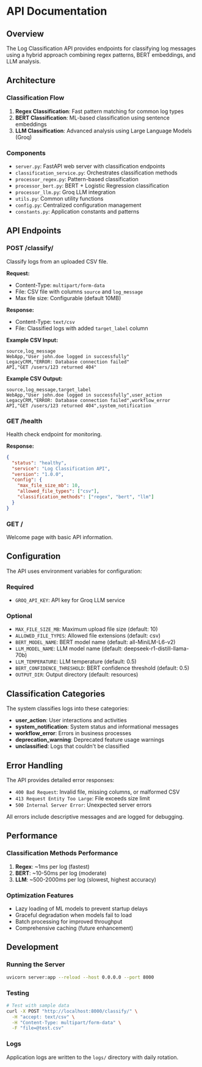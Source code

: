 # API Documentation

## Overview
The Log Classification API provides endpoints for classifying log messages using a hybrid approach combining regex patterns, BERT embeddings, and LLM analysis.

## Architecture

### Classification Flow
1. **Regex Classification**: Fast pattern matching for common log types
2. **BERT Classification**: ML-based classification using sentence embeddings
3. **LLM Classification**: Advanced analysis using Large Language Models (Groq)

### Components
- `server.py`: FastAPI web server with classification endpoints
- `classification_service.py`: Orchestrates classification methods
- `processor_regex.py`: Pattern-based classification
- `processor_bert.py`: BERT + Logistic Regression classification
- `processor_llm.py`: Groq LLM integration
- `utils.py`: Common utility functions
- `config.py`: Centralized configuration management
- `constants.py`: Application constants and patterns

## API Endpoints

### POST /classify/
Classify logs from an uploaded CSV file.

**Request:**
- Content-Type: `multipart/form-data`
- File: CSV file with columns `source` and `log_message`
- Max file size: Configurable (default 10MB)

**Response:**
- Content-Type: `text/csv`
- File: Classified logs with added `target_label` column

**Example CSV Input:**
```csv
source,log_message
WebApp,"User john.doe logged in successfully"
LegacyCRM,"ERROR: Database connection failed"
API,"GET /users/123 returned 404"
```

**Example CSV Output:**
```csv
source,log_message,target_label
WebApp,"User john.doe logged in successfully",user_action
LegacyCRM,"ERROR: Database connection failed",workflow_error
API,"GET /users/123 returned 404",system_notification
```

### GET /health
Health check endpoint for monitoring.

**Response:**
```json
{
  "status": "healthy",
  "service": "Log Classification API",
  "version": "1.0.0",
  "config": {
    "max_file_size_mb": 10,
    "allowed_file_types": ["csv"],
    "classification_methods": ["regex", "bert", "llm"]
  }
}
```

### GET /
Welcome page with basic API information.

## Configuration

The API uses environment variables for configuration:

### Required
- `GROQ_API_KEY`: API key for Groq LLM service

### Optional
- `MAX_FILE_SIZE_MB`: Maximum upload file size (default: 10)
- `ALLOWED_FILE_TYPES`: Allowed file extensions (default: csv)
- `BERT_MODEL_NAME`: BERT model name (default: all-MiniLM-L6-v2)
- `LLM_MODEL_NAME`: LLM model name (default: deepseek-r1-distill-llama-70b)
- `LLM_TEMPERATURE`: LLM temperature (default: 0.5)
- `BERT_CONFIDENCE_THRESHOLD`: BERT confidence threshold (default: 0.5)
- `OUTPUT_DIR`: Output directory (default: resources)

## Classification Categories

The system classifies logs into these categories:
- **user_action**: User interactions and activities
- **system_notification**: System status and informational messages
- **workflow_error**: Errors in business processes
- **deprecation_warning**: Deprecated feature usage warnings
- **unclassified**: Logs that couldn't be classified

## Error Handling

The API provides detailed error responses:
- `400 Bad Request`: Invalid file, missing columns, or malformed CSV
- `413 Request Entity Too Large`: File exceeds size limit
- `500 Internal Server Error`: Unexpected server errors

All errors include descriptive messages and are logged for debugging.

## Performance

### Classification Methods Performance
1. **Regex**: ~1ms per log (fastest)
2. **BERT**: ~10-50ms per log (moderate)
3. **LLM**: ~500-2000ms per log (slowest, highest accuracy)

### Optimization Features
- Lazy loading of ML models to prevent startup delays
- Graceful degradation when models fail to load
- Batch processing for improved throughput
- Comprehensive caching (future enhancement)

## Development

### Running the Server
```bash
uvicorn server:app --reload --host 0.0.0.0 --port 8000
```

### Testing
```bash
# Test with sample data
curl -X POST "http://localhost:8000/classify/" \
  -H "accept: text/csv" \
  -H "Content-Type: multipart/form-data" \
  -F "file=@test.csv"
```

### Logs
Application logs are written to the `logs/` directory with daily rotation.